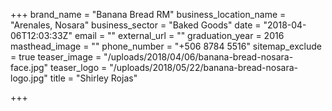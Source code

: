 +++
brand_name = "Banana Bread RM"
business_location_name = "Arenales, Nosara"
business_sector = "Baked Goods"
date = "2018-04-06T12:03:33Z"
email = ""
external_url = ""
graduation_year = 2016
masthead_image = ""
phone_number = "+506 8784 5516"
sitemap_exclude = true
teaser_image = "/uploads/2018/04/06/banana-bread-nosara-face.jpg"
teaser_logo = "/uploads/2018/05/22/banana-bread-nosara-logo.jpg"
title = "Shirley Rojas"

+++
